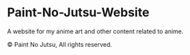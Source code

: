 # Paint-No-Jutsu-Website
A website for my anime art and other content related to anime.


© Paint No Jutsu, All rights reserved.

